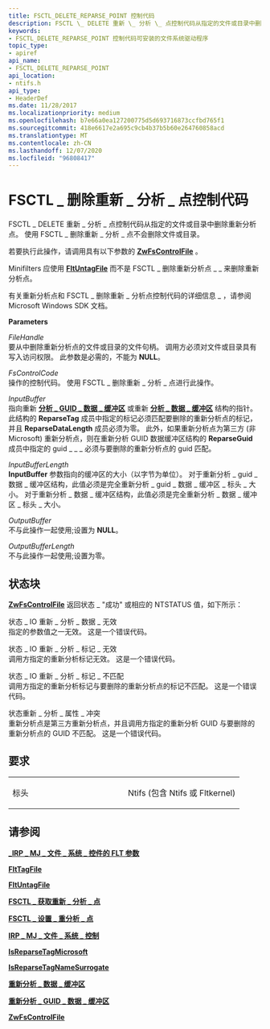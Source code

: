```yaml
---
title: FSCTL_DELETE_REPARSE_POINT 控制代码
description: FSCTL \_ DELETE 重新 \_ 分析 \_ 点控制代码从指定的文件或目录中删除重新分析点。 使用 FSCTL \_ 删除重新 \_ 分析 \_ 点不会删除文件或目录。
keywords:
- FSCTL_DELETE_REPARSE_POINT 控制代码可安装的文件系统驱动程序
topic_type:
- apiref
api_name:
- FSCTL_DELETE_REPARSE_POINT
api_location:
- ntifs.h
api_type:
- HeaderDef
ms.date: 11/28/2017
ms.localizationpriority: medium
ms.openlocfilehash: b7e66a0ea127200775d5d693716873ccfbd765f1
ms.sourcegitcommit: 418e6617e2a695c9cb4b37b5b60e264760858acd
ms.translationtype: MT
ms.contentlocale: zh-CN
ms.lasthandoff: 12/07/2020
ms.locfileid: "96808417"
---
```

# <a name="fsctl_delete_reparse_point-control-code"></a>FSCTL \_ 删除重新 \_ 分析 \_ 点控制代码


FSCTL \_ DELETE 重新 \_ 分析 \_ 点控制代码从指定的文件或目录中删除重新分析点。 使用 FSCTL \_ 删除重新 \_ 分析 \_ 点不会删除文件或目录。

若要执行此操作，请调用具有以下参数的 [**ZwFsControlFile**](/previous-versions/ff566462(v=vs.85)) 。

Minifilters 应使用 [**FltUntagFile**](/windows-hardware/drivers/ddi/fltkernel/nf-fltkernel-fltuntagfile) 而不是 FSCTL \_ 删除重新分析点 \_ \_ 来删除重新分析点。

有关重新分析点和 FSCTL \_ 删除重新 \_ 分析点控制代码的详细信息 \_ ，请参阅 Microsoft Windows SDK 文档。

**Parameters**

<a href="" id="filehandle"></a>*FileHandle*  
要从中删除重新分析点的文件或目录的文件句柄。 调用方必须对文件或目录具有写入访问权限。 此参数是必需的，不能为 **NULL**。

<a href="" id="fscontrolcode"></a>*FsControlCode*  
操作的控制代码。 使用 FSCTL \_ 删除重新 \_ 分析 \_ 点进行此操作。

<a href="" id="inputbuffer"></a>*InputBuffer*  
指向重新 [**分析 \_ GUID \_ 数据 \_ 缓冲区**](/windows-hardware/drivers/ddi/ntifs/ns-ntifs-_reparse_guid_data_buffer) 或重新 [**分析 \_ 数据 \_ 缓冲区**](/windows-hardware/drivers/ddi/ntifs/ns-ntifs-_reparse_data_buffer) 结构的指针。 此结构的 **ReparseTag** 成员中指定的标记必须匹配要删除的重新分析点的标记，并且 **ReparseDataLength** 成员必须为零。 此外，如果重新分析点为第三方 (非 Microsoft) 重新分析点，则在重新分析 GUID 数据缓冲区结构的 **ReparseGuid** 成员中指定的 guid \_ \_ \_ 必须与要删除的重新分析点的 guid 匹配。

<a href="" id="inputbufferlength"></a>*InputBufferLength*  
**InputBuffer** 参数指向的缓冲区的大小（以字节为单位）。 对于重新分析 \_ guid \_ 数据 \_ 缓冲区结构，此值必须是完全重新分析 \_ guid \_ 数据 \_ 缓冲区 \_ 标头 \_ 大小。 对于重新分析 \_ 数据 \_ 缓冲区结构，此值必须是完全重新分析 \_ 数据 \_ 缓冲区 \_ 标头 \_ 大小。

<a href="" id="outputbuffer"></a>*OutputBuffer*  
不与此操作一起使用;设置为 **NULL**。

<a href="" id="outputbufferlength"></a>*OutputBufferLength*  
不与此操作一起使用;设置为零。

<a name="status-block"></a>状态块
------------

[**ZwFsControlFile**](/previous-versions/ff566462(v=vs.85)) 返回状态 \_ "成功" 或相应的 NTSTATUS 值，如下所示：

<a href="" id="status-io-reparse-data-invalid"></a>状态 \_ IO 重新 \_ 分析 \_ 数据 \_ 无效  
指定的参数值之一无效。 这是一个错误代码。

<a href="" id="status-io-reparse-tag-invalid"></a>状态 \_ IO 重新 \_ 分析 \_ 标记 \_ 无效  
调用方指定的重新分析标记无效。 这是一个错误代码。

<a href="" id="status-io-reparse-tag-mismatch"></a>状态 \_ IO 重新 \_ 分析 \_ 标记 \_ 不匹配  
调用方指定的重新分析标记与要删除的重新分析点的标记不匹配。 这是一个错误代码。

<a href="" id="status-reparse-attribute-conflict"></a>状态重新 \_ 分析 \_ 属性 \_ 冲突  
重新分析点是第三方重新分析点，并且调用方指定的重新分析 GUID 与要删除的重新分析点的 GUID 不匹配。 这是一个错误代码。

<a name="requirements"></a>要求
------------

<table>
<colgroup>
<col width="50%" />
<col width="50%" />
</colgroup>
<tbody>
<tr class="odd">
<td align="left"><p>标头</p></td>
<td align="left">Ntifs (包含 Ntifs 或 Fltkernel) </td>
</tr>
</tbody>
</table>

## <a name="see-also"></a>请参阅


[**\_IRP \_ MJ \_ 文件 \_ 系统 \_ 控件的 FLT 参数**](flt-parameters-for-irp-mj-file-system-control.md)

[**FltTagFile**](/windows-hardware/drivers/ddi/fltkernel/nf-fltkernel-flttagfile)

[**FltUntagFile**](/windows-hardware/drivers/ddi/fltkernel/nf-fltkernel-fltuntagfile)

[**FSCTL \_ 获取重新 \_ 分析 \_ 点**](fsctl-get-reparse-point.md)

[**FSCTL \_ 设置 \_ 重分析 \_ 点**](fsctl-set-reparse-point.md)

[**IRP \_ MJ \_ 文件 \_ 系统 \_ 控制**](irp-mj-file-system-control.md)

[**IsReparseTagMicrosoft**](/windows-hardware/drivers/ddi/ntifs/nf-ntifs-isreparsetagmicrosoft)

[**IsReparseTagNameSurrogate**](/windows-hardware/drivers/ddi/ntifs/nf-ntifs-isreparsetagnamesurrogate)

[**重新分析 \_ 数据 \_ 缓冲区**](/windows-hardware/drivers/ddi/ntifs/ns-ntifs-_reparse_data_buffer)

[**重新分析 \_ GUID \_ 数据 \_ 缓冲区**](/windows-hardware/drivers/ddi/ntifs/ns-ntifs-_reparse_guid_data_buffer)

[**ZwFsControlFile**](/previous-versions/ff566462(v=vs.85))

 

